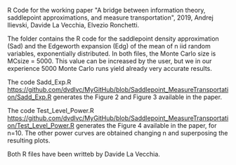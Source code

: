 R Code for the working paper "A bridge between information theory, saddlepoint approximations,
and measure transportation", 2019, Andrej Ilievski, Davide La Vecchia, Elvezio Ronchetti.

The folder contains the R code for the saddlepoint density approximation (Sad) and the Edgeworth expansion (Edg) of the 
mean of n iid random variables, exponentially distributed. In both files, the Monte Carlo size is MCsize = 5000. This value can be increased by the user, but we in our experience 5000 Monte Carlo runs yield already very accurate results. 


The code Sadd_Exp.R https://github.com/dvdlvc/MyGitHub/blob/Saddlepoint_MeasureTransportation/Sadd_Exp.R  generates the Figure 2 and Figure 3 available in the paper.

The code Test_Level_Power.R https://github.com/dvdlvc/MyGitHub/blob/Saddlepoint_MeasureTransportation/Test_Level_Power.R generates the Figure 4 available in the paper, for n=10. The other power curves are obtained changing n and superposing the resulting plots.

Both R files have been writteb by Davide La Vecchia.
